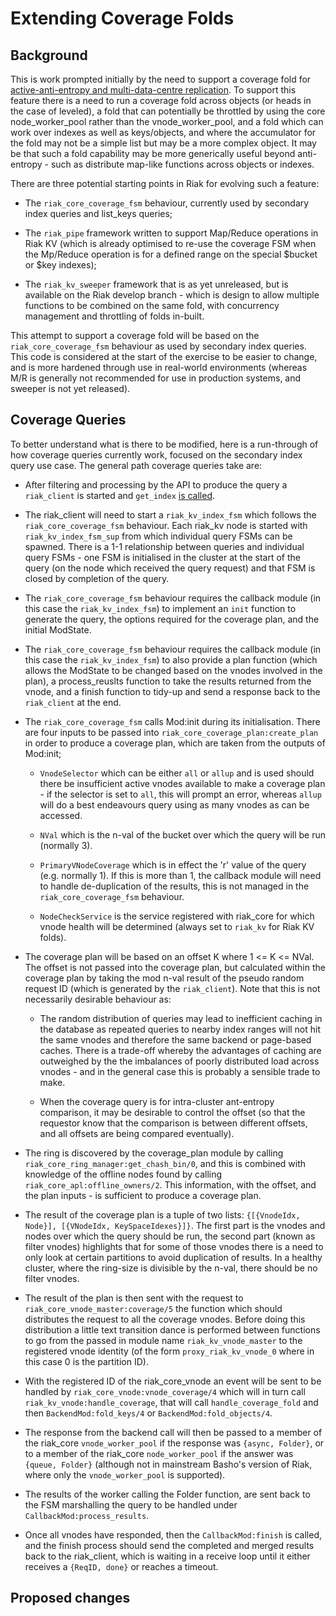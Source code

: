 # Extending Coverage Folds

## Background

This is work prompted initially by the need to support a coverage fold for [active-anti-entropy and multi-data-centre replication](https://github.com/martinsumner/leveled/blob/master/docs/ANTI_ENTROPY.md).  To support this feature there is a need to run a coverage fold across objects (or heads in the case of leveled), a fold that can potentially be throttled by using the core node_worker_pool rather than the vnode_worker_pool, and a fold which can work over indexes as well as keys/objects, and where the accumulator for the fold may not be a simple list but may be a more complex object.  It may be that such a fold capability may be more generically useful beyond anti-entropy - such as distribute map-like functions across objects or indexes.

There are three potential starting points in Riak for evolving such a feature:

- The `riak_core_coverage_fsm` behaviour, currently used by secondary index queries and list_keys queries;

- The `riak_pipe` framework written to support Map/Reduce operations in Riak KV (which is already optimised to re-use the coverage FSM when the Mp/Reduce operation is for a defined range on the special $bucket or $key indexes);

- The `riak_kv_sweeper` framework that is as yet unreleased, but is available on the Riak develop branch - which is design to allow multiple functions to be combined on the same fold, with concurrency management and throttling of folds in-built.

This attempt to support a coverage fold will be based on the `riak_core_coverage_fsm` behaviour as used by secondary index queries.  This code is considered at the start of the exercise to be easier to change, and is more hardened through use in real-world environments (whereas M/R is generally not recommended for use in production systems, and sweeper is not yet released).

## Coverage Queries

To better understand what is there to be modified, here is a run-through of how coverage queries currently work, focused on the secondary index query use case. The general path coverage queries take are:

- After filtering and processing by the API to produce the query a `riak_client` is started and `get_index` [is called](https://github.com/martinsumner/riak_kv/blob/mas-217-baseline/src/riak_client.erl#L705-L730).

- The riak_client will need to start a `riak_kv_index_fsm` which follows the `riak_core_coverage_fsm` behaviour.  Each riak_kv node is started with `riak_kv_index_fsm_sup` from which individual query FSMs can be spawned.  There is a 1-1 relationship between queries and individual query FSMs - one FSM is initialised in the cluster at the start of the query (on the node which received the query request) and that FSM is closed by completion of the query.

- The `riak_core_coverage_fsm` behaviour requires the callback module (in this case the `riak_kv_index_fsm`) to implement an `init` function to generate the query, the options required for the coverage plan, and the initial ModState.  

- The `riak_core_coverage_fsm` behaviour requires the callback module (in this case the `riak_kv_index_fsm`) to also provide a plan function (which allows the ModState to be changed based on the vnodes involved in the plan), a process_reuslts function to take the results returned from the vnode, and a finish function to tidy-up and send a response back to the `riak_client` at the end.

- The `riak_core_coverage_fsm` calls Mod:init during its initialisation.  There are four inputs to be passed into `riak_core_coverage_plan:create_plan` in order to produce a coverage plan, which are taken from the outputs of Mod:init;

    - `VnodeSelector` which can be either `all` or `allup` and is used should there be insufficient active vnodes available to make a coverage plan - if the selector is set to `all`, this will prompt an error, whereas `allup` will do a best endeavours query using as many vnodes as can be accessed.

    - `NVal` which is the n-val of the bucket over which the query will be run (normally 3).

    - `PrimaryVNodeCoverage` which is in effect the 'r' value of the query (e.g. normally 1).  If this is more than 1, the callback module will need to handle de-duplication of the results, this is not managed in the `riak_core_coverage_fsm` behaviour.

    - `NodeCheckService` is the service registered with riak_core for which vnode health will be determined (always set to `riak_kv` for Riak KV folds).

- The coverage plan will be based on an offset K where 1 <= K <= NVal.  The offset is not passed into the coverage plan, but calculated within the coverage plan by taking the mod n-val result of the pseudo random request ID (which is generated by the `riak_client`).  Note that this is not necessarily desirable behaviour as:

    - The random distribution of queries may lead to inefficient caching in the database as repeated queries to nearby index ranges will not hit the same vnodes and therefore the same backend or page-based caches.  There is a trade-off whereby the advantages of caching are outweighed by the the imbalances of poorly distributed load across vnodes - and in the general case this is probably a sensible trade to make.

    - When the coverage query is for intra-cluster ant-entropy comparison, it may be desirable to control the offset (so that the requestor know that the comparison is between different offsets, and all offsets are being compared eventually).

- The ring is discovered by the coverage_plan module by calling `riak_core_ring_manager:get_chash_bin/0`, and this is combined with knowledge of the offline nodes found by calling `riak_core_apl:offline_owners/2`.  This information, with the offset, and the plan inputs - is sufficient to produce a coverage plan.

- The result of the coverage plan is a tuple of two lists: ``{[{VnodeIdx, Node}], [{VNodeIdx, KeySpaceIdexes}]}``.  The first part is the vnodes and nodes over which the query should be run, the second part (known as filter vnodes) highlights that for some of those vnodes there is a need to only look at certain partitions to avoid duplication of results.  In a healthy cluster, where the ring-size is divisible by the n-val, there should be no filter vnodes.

- The result of the plan is then sent with the request to `riak_core_vnode_master:coverage/5` the function which should distributes the request to all the coverage vnodes.  Before doing this distribution a little text transition dance is performed between functions to go from the passed in module name `riak_kv_vnode_master` to the registered vnode identity (of the form `proxy_riak_kv_vnode_0` where in this case 0 is the partition ID).

- With the registered ID of the riak_core_vnode an event will be sent to be handled by `riak_core_vnode:vnode_coverage/4` which will in turn call `riak_kv_vnode:handle_coverage`, that will call `handle_coverage_fold` and then `BackendMod:fold_keys/4` or `BackendMod:fold_objects/4`.

- The response from the backend call will then be passed to a member of the riak_core `vnode_worker_pool` if the response was `{async, Folder}`, or to a member of the riak_core `node_worker_pool` if the answer was `{queue, Folder}` (although not in mainstream Basho's version of Riak, where only the `vnode_worker_pool` is supported).

- The results of the worker calling the Folder function, are sent back to the FSM marshalling the query to be handled under `CallbackMod:process_results`.

- Once all vnodes have responded, then the `CallbackMod:finish` is called, and the finish process should send the completed and merged results back to the riak_client, which is waiting in a receive loop until it either receives a `{ReqID, done}` or reaches a timeout.

## Proposed changes
